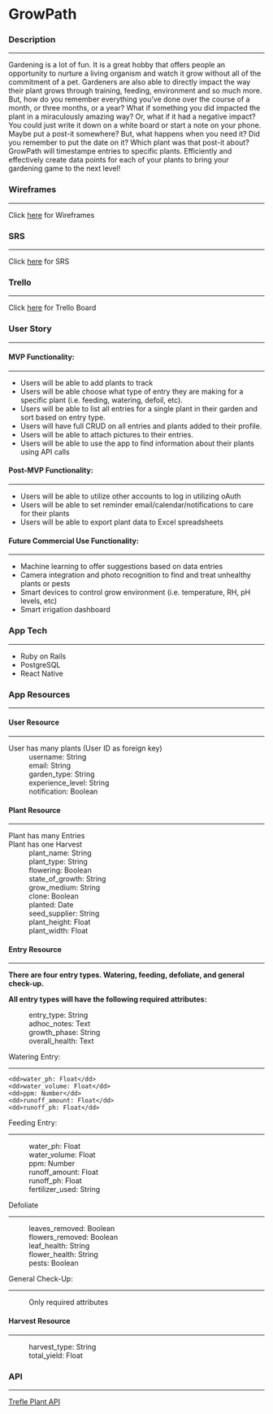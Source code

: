 # GrowPath

### Description 
---
Gardening is a lot of fun. It is a great hobby that offers people an opportunity to nurture a living organism and watch it grow without all of the commitment of a pet. Gardeners are also able to directly impact the way their plant grows through training, feeding, environment and so much more. But, how do you remember everything you’ve done over the course of a month, or three months, or a year? What if something you did impacted the plant in a miraculously amazing way? Or, what if it had a negative impact? You could just write it down on a white board or start a note on your phone. Maybe put a post-it somewhere? But, what happens when you need it? Did you remember to put the date on it? Which plant was that post-it about? GrowPath will timestampe entries to specific plants. Efficiently and effectively create data points for each of your plants to bring your gardening game to the next level!

### Wireframes
---
Click [here](https://docs.google.com/presentation/d/1SvUTaLfL8Cv_mXX7UQPjqLm7LohbV2SDwh0RUl9ZSm0/edit?usp=sharing) for Wireframes

### SRS
---
Click [here](https://docs.google.com/document/d/1TH_huXdMctxoSF-WkSQ0HFoaGlnxGkTIJhWjwFPSSek/edit?usp=sharing) for SRS

### Trello
---
Click [here](https://trello.com/b/UIehvT2h/growpath) for Trello Board

### User Story
---
#### MVP Functionality:
---
- Users will be able to add plants to track
- Users will be able choose what type of entry they are making for a specific plant (i.e. feeding, watering, defoil, etc).
- Users will be able to list all entries for a single plant in their garden and sort based on entry type.
- Users will have full CRUD on all entries and plants added to their profile.
- Users will be able to attach pictures to their entries.
- Users will be able to use the app to find information about their plants using API calls

#### Post-MVP Functionality:
---
- Users will be able to utilize other accounts to log in utilizing oAuth
- Users will be able to set reminder  email/calendar/notifications to care for their plants
- Users will be able to export plant data to Excel spreadsheets

#### Future Commercial Use Functionality:
---
- Machine learning to offer suggestions based on data entries
- Camera integration and photo recognition to find and treat unhealthy plants or pests
- Smart devices to control grow environment (i.e. temperature, RH, pH levels, etc)
- Smart irrigation dashboard

### App Tech
---
- Ruby on Rails
- PostgreSQL
- React Native

### App Resources
---
#### User Resource
---
<dl>
  <dt>User has many plants (User ID as foreign key)</dt>
	<dd>username: String</dd>
	<dd>email: String</dd>
	<dd>garden_type: String</dd>
	<dd>experience_level: String</dd>
	<dd>notification: Boolean</dd>
</dl>

#### Plant Resource
---
<dl>
	<dt>Plant has many Entries</dt>
	<dt>Plant has one Harvest</dt>
	<dd>plant_name: String</dd>
	<dd>plant_type: String</dd>
	<dd>flowering: Boolean</dd>
	<dd>state_of_growth: String</dd>
	<dd>grow_medium: String</dd>
	<dd>clone: Boolean</dd>
	<dd>planted: Date</dd>
	<dd>seed_supplier: String</dd>
	<dd>plant_height: Float</dd>
	<dd>plant_width: Float</dd>
</dl>

#### Entry Resource
---
**There are four entry types. Watering, feeding, defoliate, and general check-up.**

**All entry types will have the following required attributes:**
<dl>
	<dd>entry_type: String</dd>
	<dd>adhoc_notes: Text</dd>
	<dd>growth_phase: String</dd>
	<dd>overall_health: Text</dd>
</dl>


<dl>
	<dt>Watering Entry:</dt>

---
	<dd>water_ph: Float</dd>
	<dd>water_volume: Float</dd>
	<dd>ppm: Number</dd>
	<dd>runoff_amount: Float</dd>
	<dd>runoff_ph: Float</dd>
</dl>

<dl>
	<dt>Feeding Entry:</dt>
</dl>

---
<dl>
	<dd>water_ph: Float</dd>
	<dd>water_volume: Float</dd>
	<dd>ppm: Number</dd>
	<dd>runoff_amount: Float</dd>
	<dd>runoff_ph: Float</dd>
	<dd>fertilizer_used: String</dd>
</dl>

<dl>
	<dt>Defoliate</dt>
</dl>

---
<dl>
	<dd>leaves_removed: Boolean</dd>
	<dd>flowers_removed: Boolean</dd>
	<dd>leaf_health: String</dd>
	<dd>flower_health: String</dd>
	<dd>pests: Boolean</dd>
</dl>

<dl>
	<dt>General Check-Up:</dt>
</dl>

---

<dl>
	<dd>Only required attributes
</dl>

#### Harvest Resource
---
<dl>
	<dd>harvest_type: String</dd>
	<dd>total_yield: Float</dd>
</dl>

### API
---
[Trefle Plant API](https://trefle.io/)


